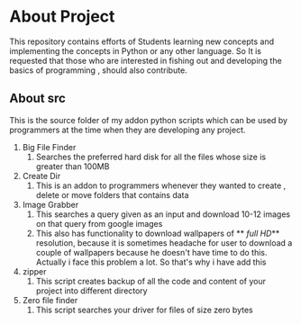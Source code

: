 # About Project
This repository contains efforts of Students learning new concepts and implementing the concepts in Python or any other language.
So It is requested that those who are interested in fishing out and developing the basics of programming , should also contribute.
## About src
This is the source folder of my addon python scripts which can be used by programmers at the time when they are developing any project.

1. Big File Finder
	1. Searches the preferred hard disk for all the files whose size is greater than 100MB
2. Create Dir
	1. This is an addon to programmers whenever they wanted to create , delete or move folders that contains data
3. Image Grabber
	1. This searches a query given as an input and download 10-12 images on that query from google images
	2. This also has functionality to download wallpapers of    **   _full HD_** resolution, because it is
	sometimes headache for user to download a couple of wallpapers because he doesn't have time to do this.
	Actually i face this problem a lot. So that's why i have add this
4. zipper
	1. This script creates backup of all the code and content of your project into different directory
5. Zero file finder
    1. This script searches your driver for files of size zero bytes